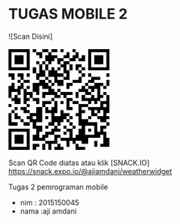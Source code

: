 # TUGAS MOBILE 2
![Scan Disini]<br><br><img src="aji.png">

Scan QR Code diatas atau klik [SNACK.IO] https://snack.expo.io/@ajiamdani/weatherwidget

Tugas 2 pemrograman mobile 
- nim  : 2015150045
- nama :aji amdani

